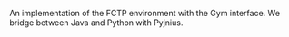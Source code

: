 An implementation of the FCTP environment with the Gym interface. We bridge between Java and Python with Pyjnius.

